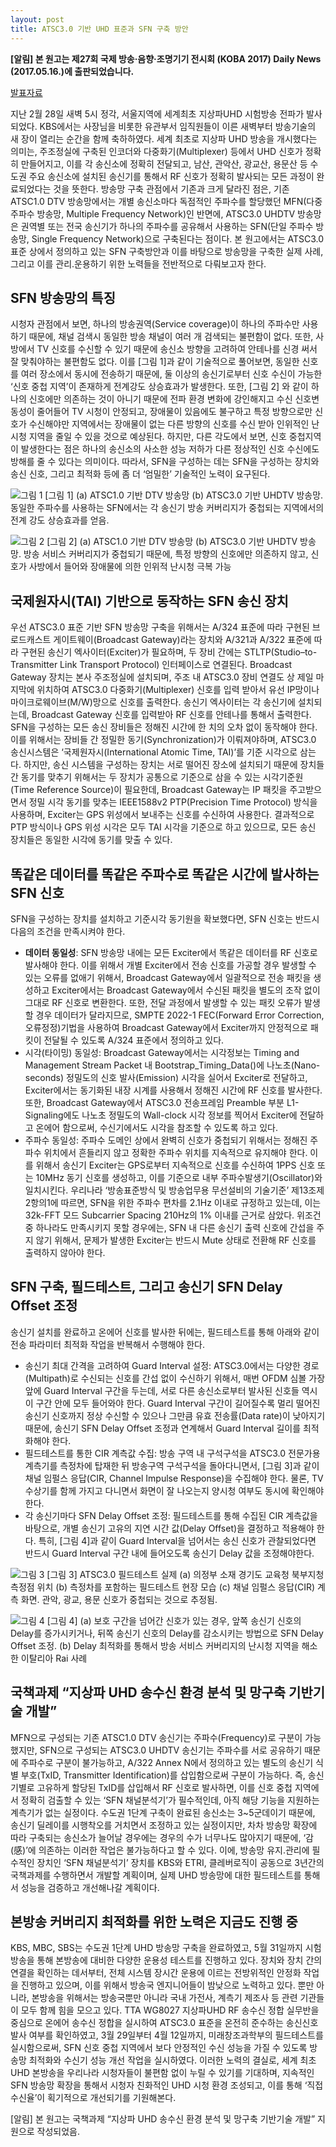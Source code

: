 ```yaml
---
layout: post
title: ATSC3.0 기반 UHD 표준과 SFN 구축 방안
---
```


**[알림] 본 원고는 제27회 국제 방송·음향·조명기기 전시회 (KOBA 2017) Daily News (2017.05.16.)에 출판되었습니다.**

[발표자료](https://www.slideshare.net/SunghoJeon/atsc-30-uhd-sfn)

지난 2월 28일 새벽 5시 정각, 서울지역에 세계최초 지상파UHD 시험방송 전파가 발사되었다. KBS에서는 사장님을 비롯한 유관부서 임직원들이 이른 새벽부터 방송기술의 새 장이 열리는 순간을 함께 축하하였다. 세계 최초로 지상파 UHD 방송을 개시했다는 의미는, 주조정실에 구축된 인코더와 다중화기(Multiplexer) 등에서 UHD 신호가 정확히 만들어지고, 이를 각 송신소에 정확히 전달되고, 남산, 관악산, 광교산, 용문산 등 수도권 주요 송신소에 설치된 송신기를 통해서 RF 신호가 정확히 발사되는 모든 과정이 완료되었다는 것을 뜻한다.
방송망 구축 관점에서 기존과 크게 달라진 점은, 기존 ATSC1.0 DTV 방송망에서는 개별 송신소마다 독점적인 주파수를 할당했던 MFN(다중 주파수 방송망, Multiple Frequency Network)인 반면에, ATSC3.0 UHDTV 방송망은 권역별 또는 전국 송신기가 하나의 주파수를 공유해서 사용하는 SFN(단일 주파수 방송망, Single Frequency Network)으로 구축된다는 점이다.
본 원고에서는 ATSC3.0 표준 상에서 정의하고 있는 SFN 구축방안과 이를 바탕으로 방송망을 구축한 실제 사례, 그리고 이를 관리․운용하기 위한 노력들을 전반적으로 다뤄보고자 한다.


## SFN 방송망의 특징

시청자 관점에서 보면, 하나의 방송권역(Service coverage)이 하나의 주파수만 사용하기 때문에, 채널 검색시 동일한 방송 채널이 여러 개 검색되는 불편함이 없다. 또한, 사방에서 TV 신호를 수신할 수 있기 때문에 송신소 방향을 고려하여 안테나를 신경 써서 잘 맞춰야하는 불편함도 없다. 
이를 [그림 1]과 같이 기술적으로 풀어보면, 동일한 신호를 여러 장소에서 동시에 전송하기 때문에, 둘 이상의 송신기로부터 신호 수신이 가능한 ‘신호 중첩 지역’이 존재하게 전계강도 상승효과가 발생한다. 또한, [그림 2] 와 같이 하나의 신호에만 의존하는 것이 아니기 때문에 전파 환경 변화에 강인해지고 수신 신호변동성이 줄어들어 TV 시청이 안정되고, 장애물이 있음에도 불구하고 특정 방향으로만 신호가 수신해야만 지역에서는 장애물이 없는 다른 방향의 신호를 수신 받아 인위적인 난시청 지역을 줄일 수 있을 것으로 예상된다.
하지만, 다른 각도에서 보면, 신호 중첩지역이 발생한다는 점은 하나의 송신소의 사소한 성능 저하가 다른 정상적인 신호 수신에도 방해를 줄 수 있다는 의미이다. 따라서, SFN을 구성하는 데는 SFN을 구성하는 장치와 송신 신호, 그리고 최적화 등에 좀 더 ‘엄밀한’ 기술적인 노력이 요구된다.


![그림 1](/images/KOBA2017_Fig1.jpg)
[그림 1] (a) ATSC1.0 기반 DTV 방송망 (b) ATSC3.0 기반 UHDTV 방송망. 동일한 주파수를 사용하는 SFN에서는 각 송신기 방송 커버리지가 중첩되는 지역에서의 전계 강도 상승효과를 얻음.

![그림 2](/images/KOBA2017_Fig2.jpg)
[그림 2] (a) ATSC1.0 기반 DTV 방송망 (b) ATSC3.0 기반 UHDTV 방송망. 방송 서비스 커버리지가 중첩되기 때문에, 특정 방향의 신호에만 의존하지 않고, 신호가 사방에서 들어와 장애물에 의한 인위적 난시청 극복 가능


## 국제원자시(TAI) 기반으로 동작하는 SFN 송신 장치

우선 ATSC3.0 표준 기반 SFN 방송망 구축을 위해서는 A/324 표준에 따라 구현된 브로드캐스트 게이트웨이(Broadcast Gateway)라는 장치와 A/321과 A/322 표준에 따라 구현된 송신기 엑사이터(Exciter)가 필요하며, 두 장비 간에는 STLTP(Studio–to-Transmitter Link Transport Protocol) 인터페이스로 연결된다. 
Broadcast Gateway 장치는 본사 주조정실에 설치되며, 주조 내 ATSC3.0 장비 연결도 상 제일 마지막에 위치하여 ATSC3.0 다중화기(Multiplexer) 신호를 입력 받아서 유선 IP망이나 마이크로웨이브(M/W)망으로 신호를 출력한다. 송신기 엑사이터는 각 송신기에 설치되는데, Broadcast Gateway 신호를 입력받아 RF 신호를 안테나를 통해서 출력한다. 
SFN을 구성하는 모든 송신 장비들은 정해진 시간에 한 치의 오차 없이 동작해야 한다. 이를 위해서는 장비들 간 정밀한 동기(Synchronization)가 이뤄져야하며, ATSC3.0 송신시스템은 ‘국제원자시(International Atomic Time, TAI)’를 기준 시각으로 삼는다. 하지만, 송신 시스템을 구성하는 장치는 서로 떨어진 장소에 설치되기 때문에 장치들 간 동기를 맞추기 위해서는 두 장치가 공통으로 기준으로 삼을 수 있는 시각기준원(Time Reference Source)이 필요한데, Broadcast Gateway는 IP 패킷을 주고받으면서 정밀 시각 동기를 맞추는 IEEE1588v2 PTP(Precision Time Protocol) 방식을 사용하며, Exciter는 GPS 위성에서 보내주는 신호를 수신하여 사용한다. 결과적으로 PTP 방식이나 GPS 위성 시각은 모두 TAI 시각을 기준으로 하고 있으므로, 모든 송신 장치들은 동일한 시각에 동기를 맞출 수 있다.


## 똑같은 데이터를 똑같은 주파수로 똑같은 시간에 발사하는 SFN 신호

SFN을 구성하는 장치를 설치하고 기준시각 동기원을 확보했다면, SFN 신호는 반드시 다음의 조건을 만족시켜야 한다.
- **데이터 동일성**: SFN 방송망 내에는 모든 Exciter에서 똑같은 데이터를 RF 신호로 발사해야 한다. 이를 위해서 개별 Exciter에서 전송 신호를 가공할 경우 발생할 수 있는 오류를 없애기 위해서, Broadcast Gateway에서 일괄적으로 전송 패킷을 생성하고 Exciter에서는 Broadcast Gateway에서 수신된 패킷을 별도의 조작 없이 그대로 RF 신호로 변환한다. 또한, 전달 과정에서 발생할 수 있는 패킷 오류가 발생할 경우 데이터가 달라지므로, SMPTE 2022-1 FEC(Forward Error Correction, 오류정정)기법을 사용하여 Broadcast Gateway에서 Exciter까지 안정적으로 패킷이 전달될 수 있도록 A/324 표준에서 정의하고 있다.
- 시각(타이밍) 동일성: Broadcast Gateway에서는 시각정보는 Timing and Management Stream Packet 내 Bootstrap_Timing_Data()에 나노초(Nano-seconds) 정밀도의 신호 발사(Emission) 시각을 실어서 Exciter로 전달하고, Exciter에서는 동기화된 내장 시계를 사용해서 정해진 시간에 RF 신호를 발사한다. 또한, Broadcast Gateway에서 ATSC3.0 전송프레임 Preamble 부분 L1-Signaling에도 나노초 정밀도의 Wall-clock 시각 정보를 찍어서 Exciter에 전달하고 온에어 함으로써, 수신기에서도 시각을 참조할 수 있도록 하고 있다.
- 주파수 동일성: 주파수 도메인 상에서 완벽히 신호가 중첩되기 위해서는 정해진 주파수 위치에서 흔들리지 않고 정확한 주파수 위치를 지속적으로 유지해야 한다. 이를 위해서 송신기 Exciter는 GPS로부터 지속적으로 신호를 수신하여 1PPS 신호 또는 10MHz 동기 신호를 생성하고, 이를 기준으로 내부 주파수발생기(Oscillator)와 일치시킨다. 우리나라 ‘방송표준방식 및 방송업무용 무선설비의 기술기준’ 제13조제2항의1에 따르면, SFN을 위한 주파수 편차를 2.1Hz 이내로 규정하고 있는데, 이는 32k-FFT 모드  Subcarrier Spacing 210Hz의 1% 이내를 근거로 삼았다. 
위조건 중 하나라도 만족시키지 못할 경우에는, SFN 내 다른 송신기 출력 신호에 간섭을 주지 않기 위해서, 문제가 발생한 Exciter는 반드시 Mute 상태로 전환해 RF 신호를 출력하지 않아야 한다.

 
## SFN 구축, 필드테스트, 그리고 송신기 SFN Delay Offset 조정

송신기 설치를 완료하고 온에어 신호를 발사한 뒤에는, 필드테스트를 통해 아래와 같이 전송 파라미터 최적화 작업을 반복해서 수행해야 한다.
- 송신기 최대 간격을 고려하여 Guard Interval 설정: ATSC3.0에서는 다양한 경로(Multipath)로 수신되는 신호를 간섭 없이 수신하기 위해서, 매번 OFDM 심볼 가장 앞에 Guard Interval 구간을 두는데, 서로 다른 송신소로부터 발사된 신호들 역시 이 구간 안에 모두 들어와야 한다. Guard Interval 구간이 길어질수록 멀리 떨어진 송신기 신호까지 정상 수신할 수 있으나 그만큼 유효 전송률(Data rate)이 낮아지기 때문에, 송신기 SFN Delay Offset 조정과 연계해서 Guard Interval 길이를 최적화해야 한다.
- 필드테스트를 통한 CIR 계측값 수집: 방송 구역 내 구석구석을 ATSC3.0 전문가용 계측기를 측정차에 탑재한 뒤 방송구역 구석구석을 돌아다니면서, [그림 3]과 같이 채널 임펄스 응답(CIR, Channel Impulse Response)을 수집해야 한다. 물론, TV 수상기를 함께 가지고 다니면서 화면이 잘 나오는지 양시청 여부도 동시에 확인해야 한다. 
- 각 송신기마다 SFN Delay Offset 조정: 필드테스트를 통해 수집된 CIR 계측값을 바탕으로, 개별 송신기 고유의 지연 시간 값(Delay Offset)을 결정하고 적용해야 한다. 특히, [그림 4]과 같이 Guard Interval을 넘어서는 송신 신호가 관찰되었다면 반드시 Guard Interval 구간 내에 들어오도록 송신기 Delay 값을 조정해야한다. 

![그림 3](/images/KOBA2017_Fig3.jpg)
[그림 3] ATSC3.0 필드테스트 실제 (a) 의정부 소재 경기도 교육청 북부지청 측정점 위치 (b) 측정차를 포함하는 필드테스트 현장 모습 (c) 채널 임펄스 응답(CIR) 계측 화면. 관악, 광교, 용문 신호가 중첩되는 것으로 추정됨.

![그림 4](/images/KOBA2017_Fig4.jpg)
[그림 4] (a) 보호 구간을 넘어간 신호가 있는 경우, 앞쪽 송신기 신호의 Delay를 증가시키거나, 뒤쪽 송신기 신호의 Delay를 감소시키는 방법으로 SFN Delay Offset 조정. (b) Delay 최적화를 통해서 방송 서비스 커버리지의 난시청 지역을 해소한 이탈리아 Rai 사례


## 국책과제 “지상파 UHD 송수신 환경 분석 및 망구축 기반기술 개발”

MFN으로 구성되는 기존 ATSC1.0 DTV 송신기는 주파수(Frequency)로 구분이 가능했지만, SFN으로 구성되는 ATSC3.0 UHDTV 송신기는 주파수를 서로 공유하기 때문에 주파수로 구분이 불가능하고, A/322 Annex N에서 정의하고 있는 별도의 송신기 식별 부호(TxID, Transmitter Identification)를 삽입함으로써 구분이 가능하다. 즉, 송신기별로 고유하게 할당된 TxID를 삽입해서 RF 신호로 발사하면, 이를 신호 중첩 지역에서 정확히 검출할 수 있는 ‘SFN 채널분석기’가 필수적인데, 아직 해당 기능을 지원하는 계측기가 없는 실정이다. 수도권 1단계 구축이 완료된 송신소는 3~5군데이기 때문에, 송신기 딜레이를 시행착오를 거치면서 조정하고 있는 실정이지만, 차차 방송망 확장에 따라 구축되는 송신소가 늘어날 경우에는 경우의 수가 너무나도 많아지기 때문에, ‘감(感)’에 의존하는 이러한 작업은 불가능하다고 할 수 있다.
이에, 방송망 유지․관리에 필수적인 장치인 ‘SFN 채널분석기’ 장치를 KBS와 ETRI, 클레버로직이 공동으로 3년간의 국책과제를 수행하면서 개발할 계획이며, 실제 UHD 방송망에 대한 필드테스트를 통해서 성능을 검증하고 개선해나갈 계획이다.


## 본방송 커버리지 최적화를 위한 노력은 지금도 진행 중

KBS, MBC, SBS는 수도권 1단계 UHD 방송망 구축을 완료하였고, 5월 31일까지 시험방송을 통해 본방송에 대비한 다양한 운용성 테스트를 진행하고 있다. 장치와 장치 간의 연결을 확인하는 데서부터, 전체 시스템 장시간 운용에 이르는 전방위적인 안정화 작업을 진행하고 있으며, 이를 위해서 방송국 엔지니어들이 밤낮으로 노력하고 있다. 
뿐만 아니라, 본방송을 위해서는 방송국뿐만 아니라 국내 가전사, 계측기 제조사 등 관련 기관들이 모두 함께 힘을 모으고 있다. TTA WG8027 지상파UHD RF 송수신 정합 실무반을 중심으로 온에어 송수신 정합을 실시하여 ATSC3.0 표준을 온전히 준수하는 송신신호 발사 여부를 확인하였고, 3월 29일부터 4월 12일까지, 미래창조과학부의 필드테스트를 실시함으로써, SFN 신호 중첩 지역에서 보다 안정적인 수신 성능을 가질 수 있도록 방송망 최적화와 수신기 성능 개선 작업을 실시하였다. 
이러한 노력의 결실로, 세계 최초 UHD 본방송을 우리나라 시청자들이 불편함 없이 누릴 수 있기를 기대하며, 지속적인 SFN 방송망 확장을 통해서 시청자 친화적인 UHD 시청 환경 조성되고, 이를 통해 ‘직접 수신율’이 획기적으로 개선되기를 기원해본다. 


[알림] 본 원고는 국책과제 “지상파 UHD 송수신 환경 분석 및 망구축 기반기술 개발” 지원으로 작성되었음.

